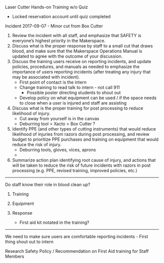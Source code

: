 Laser Cutter Hands-on Training w/o Quiz
  - Locked reservation account until quiz completed

Incident 2017-09-07 - Minor cut from Box Cutter
1. Review the incident with all staff, and emphasize that SAFETY is everyone’s highest priority in the Makerspace.
2. Discuss what is the proper response by staff to a small cut that draws blood, and make sure that the Makerspace Operations Manual is updated to agree with the outcome of your discussion.
3. Discuss the training users receive on reporting incidents, and update policies, procedures, and manuals as needed to emphasize the importance of users reporting incidents (after treating any injury that may be associated with incident).
    - First point of contact is the intern
    - Change training to read talk to intern - not call 911
        - Possible poster directing students to shout out
    - Develop policy on what equipment can be used / if the space needs to close when a user is injured and staff are assisting
4. Discuss what is the proper training for post processing to reduce likelihood of injury.
    - Cut away from yourself is in the canvas
    - Deburring tool > Xacto > Box Cutter ?
5. Identify PPE (and other types of cutting instruments)  that would reduce likelihood of injuries from razors during post processing, and review budget to prioritize PPE purchases and training on equipment that would reduce the risk of injury.
    - Deburring tools, gloves, vices, aprons
    -
6. Summarize action plan identifying root cause of injury, and actions that will be taken to reduce the risk of future incidents with razors in post processing (e.g. PPE, revised training, improved policies, etc.)

---------
Do staff know their role in blood clean up?

1. Training
2. Equipment
3. Response

    - First aid kit notated in the training?

----

We need to make sure users are comfortable reporting incidents
    - First thing shout out to intern

Research Safety Policy / Recommendation on First Aid training for Staff Members
